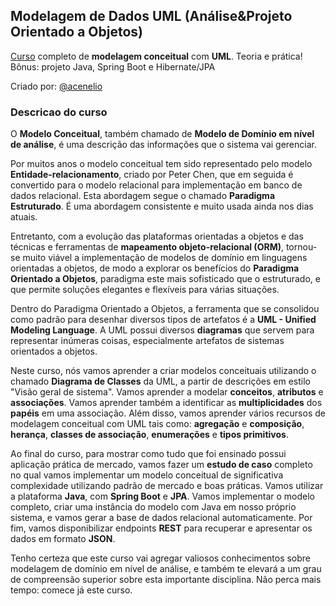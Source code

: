 ## Modelagem de Dados UML (Análise&Projeto Orientado a Objetos)
[Curso](https://www.udemy.com/course/uml-diagrama-de-classes/) completo de **modelagem conceitual** com **UML**. Teoria e prática!  
Bônus: projeto Java, Spring Boot e Hibernate/JPA

Criado por: [@acenelio](https://github.com/acenelio)

### Descricao do curso

O **Modelo Conceitual**, também chamado de **Modelo de Domínio em nível de análise**, é uma descrição das informações que o sistema vai gerenciar. 

Por muitos anos o modelo conceitual tem sido representado pelo modelo **Entidade-relacionamento**, criado por Peter Chen, que em seguida é convertido para o modelo relacional para implementação em banco de dados relacional. Esta abordagem segue o chamado **Paradigma Estruturado**. É uma abordagem consistente e muito usada ainda nos dias atuais.

Entretanto, com a evolução das plataformas orientadas a objetos e das técnicas e ferramentas de **mapeamento objeto-relacional (ORM)**, tornou-se muito viável a implementação de modelos de domínio em linguagens orientadas a objetos, de modo a explorar os benefícios do **Paradigma Orientado a Objetos**, paradigma este mais sofisticado que o estruturado, e que permite soluções elegantes e flexíveis para várias situações.

Dentro do Paradigma Orientado a Objetos, a ferramenta que se consolidou como padrão para desenhar diversos tipos de artefatos é a **UML - Unified Modeling Language**. A UML possui diversos **diagramas** que servem para representar inúmeras coisas, especialmente artefatos de sistemas orientados a objetos.

Neste curso, nós vamos aprender a criar modelos conceituais utilizando o chamado **Diagrama de Classes** da UML, a partir de descrições em estilo "Visão geral de sistema". Vamos aprender a modelar **conceitos**, **atributos** e **associações**. Vamos aprender também a identificar as **multiplicidades** dos **papéis** em uma associação. Além disso, vamos aprender vários recursos de modelagem conceitual com UML tais como: **agregação** e **composição**, **herança**, **classes de associação**, **enumerações** e **tipos primitivos**.

Ao final do curso, para mostrar como tudo que foi ensinado possui aplicação prática de mercado, vamos fazer um **estudo de caso** completo no qual vamos implementar um modelo conceitual de significativa complexidade utilizando padrão de mercado e boas práticas. Vamos utilizar a plataforma **Java**, com **Spring Boot** e **JPA**. Vamos implementar o modelo completo, criar uma instância do modelo com Java em nosso próprio sistema, e vamos gerar a base de dados relacional automaticamente. Por fim, vamos disponibilizar endpoints **REST** para recuperar e apresentar os dados em formato **JSON**.

Tenho certeza que este curso vai agregar valiosos conhecimentos sobre modelagem de domínio em nível de análise, e também te elevará a um grau de compreensão superior sobre esta importante disciplina. Não perca mais tempo: comece já este curso.
